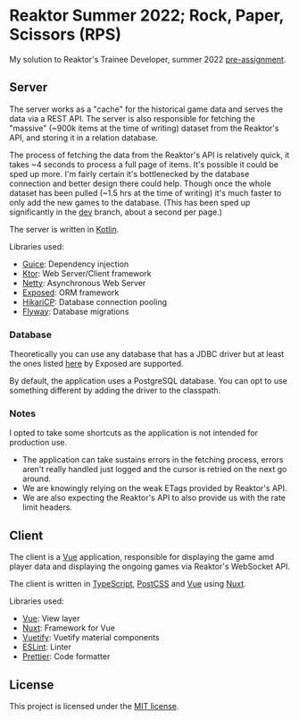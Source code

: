 # Reaktor Summer 2022; Rock, Paper, Scissors (RPS)

My solution to Reaktor's Trainee Developer, summer
2022 [pre-assignment](https://web.archive.org/web/20220109201917/https://www.reaktor.com/assignment-2022-developers/).

## Server

The server works as a "cache" for the historical game data and serves the data via a REST API. The server is also
responsible for fetching the "massive" (~900k items at the time of writing) dataset from the Reaktor's API, and storing
it in a relation database.

The process of fetching the data from the Reaktor's API is relatively quick, it takes ~4 seconds to process a full page
of items. It's possible it could be sped up more. I'm fairly certain it's bottlenecked by the database connection and
better design there could help. Though once the whole dataset has been pulled (~1.5 hrs at the time of writing) it's
much faster to only add the new games to the database. (This has been sped up significantly in the [dev](https://github.com/ChargedByte/reaktor-summer-2022/tree/dev) branch, about a second per page.)

The server is written in [Kotlin](https://kotlinlang.org/).

Libraries used:

- [Guice](https://github.com/google/guice): Dependency injection
- [Ktor](https://github.com/ktorio/ktor): Web Server/Client framework
- [Netty](https://github.com/netty/netty): Asynchronous Web Server
- [Exposed](https://github.com/JetBrains/Exposed): ORM framework
- [HikariCP](https://github.com/brettwooldridge/HikariCP): Database connection pooling
- [Flyway](https://github.com/flyway/flyway): Database migrations

### Database

Theoretically you can use any database that has a JDBC driver but at least the ones
listed [here](https://github.com/JetBrains/Exposed#supported-databases) by Exposed are supported.

By default, the application uses a PostgreSQL database. You can opt to use something different by adding the driver to
the classpath.

### Notes

I opted to take some shortcuts as the application is not intended for production use.

- The application can take sustains errors in the fetching process, errors aren't really handled just logged and the
  cursor is retried on the next go around.
- We are knowingly relying on the weak ETags provided by Reaktor's API.
- We are also expecting the Reaktor's API to also provide us with the rate limit headers.

## Client

The client is a [Vue](https://vuejs.org/) application, responsible for displaying the game amd player data and
displaying the ongoing games via Reaktor's WebSocket API.

The client is written in [TypeScript](https://www.typescriptlang.org/), [PostCSS](https://postcss.org/)
and [Vue](https://vuejs.org/) using [Nuxt](https://nuxtjs.org/).

Libraries used:

- [Vue](https://github.com/vuejs/vue): View layer
- [Nuxt](https://github.com/nuxt/nuxt.js): Framework for Vue
- [Vuetify](https://github.com/vuetifyjs/vuetify): Vuetify material components
- [ESLint](https://github.com/eslint/eslint): Linter
- [Prettier](https://github.com/prettier/prettier): Code formatter

## License

This project is licensed under the [MIT license](LICENSE).
